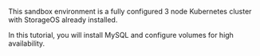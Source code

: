 This sandbox environment is a fully configured 3 node Kubernetes cluster with StorageOS already installed.

In this tutorial, you will install MySQL and configure volumes for high availability.

